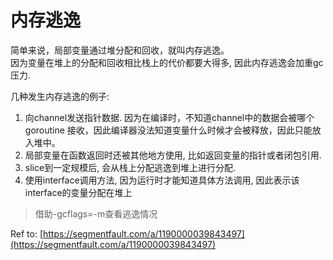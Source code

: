 # 内存逃逸

简单来说，局部变量通过堆分配和回收，就叫内存逃逸。\
因为变量在堆上的分配和回收相比栈上的代价都要大得多, 因此内存逃逸会加重gc压力.

几种发生内存逃逸的例子:

1. 向channel发送指针数据. 因为在编译时，不知道channel中的数据会被哪个 goroutine 接收，因此编译器没法知道变量什么时候才会被释放，因此只能放入堆中。
2. 局部变量在函数返回时还被其他地方使用, 比如返回变量的指针或者闭包引用.
3. slice到一定规模后, 会从栈上分配逃逸到堆上进行分配.
4. 使用interface调用方法, 因为运行时才能知道具体方法调用, 因此表示该interface的变量分配在堆上

> 借助-gcflags=-m查看逃逸情况

Ref to: [https://segmentfault.com/a/1190000039843497](https://segmentfault.com/a/1190000039843497)
